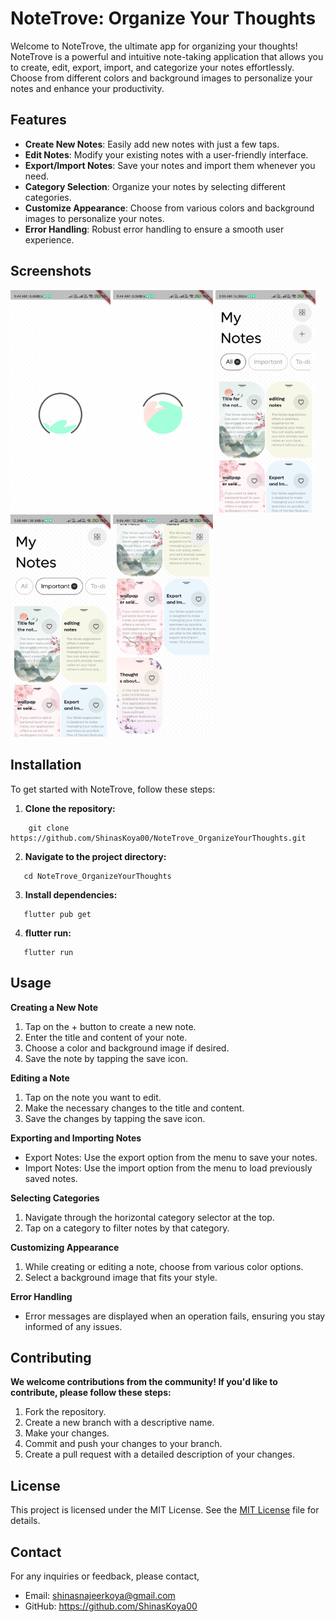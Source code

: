 # NoteTrove: Organize Your Thoughts

Welcome to NoteTrove, the ultimate app for organizing your thoughts! NoteTrove is a powerful and
intuitive note-taking application that allows you to create, edit, export, import, and categorize
your notes effortlessly. Choose from different colors and background images to personalize your
notes and enhance your productivity.

## Features

- **Create New Notes**: Easily add new notes with just a few taps.
- **Edit Notes**: Modify your existing notes with a user-friendly interface.
- **Export/Import Notes**: Save your notes and import them whenever you need.
- **Category Selection**: Organize your notes by selecting different categories.
- **Customize Appearance**: Choose from various colors and background images to personalize your
  notes.
- **Error Handling**: Robust error handling to ensure a smooth user experience.


## Screenshots

  <img src="https://github.com/ShinasKoya00/NoteTrove_OrganizeYourThoughts/blob/master/assets/application_snapshots/splash_1.jpg" width="160" /> <img src="https://github.com/ShinasKoya00/NoteTrove_OrganizeYourThoughts/blob/master/assets/application_snapshots/splash_2.jpg" width="160" /> <img src="https://github.com/ShinasKoya00/NoteTrove_OrganizeYourThoughts/blob/master/assets/application_snapshots/homepage_1.jpg" width="160" /> <img src="https://github.com/ShinasKoya00/NoteTrove_OrganizeYourThoughts/blob/master/assets/application_snapshots/homepage_2.jpg" width="160" /> <img src="https://github.com/ShinasKoya00/NoteTrove_OrganizeYourThoughts/blob/master/assets/application_snapshots/notes_list.jpg" width="160" />

## Installation

To get started with NoteTrove, follow these steps:

1. **Clone the repository:**

```
    git clone https://github.com/ShinasKoya00/NoteTrove_OrganizeYourThoughts.git
```

2. **Navigate to the project directory:**

```
   cd NoteTrove_OrganizeYourThoughts
```

3. **Install dependencies:**

```
   flutter pub get
```

4. **flutter run:**

```
   flutter run
```

## Usage

**Creating a New Note**

1. Tap on the + button to create a new note.
2. Enter the title and content of your note.
3. Choose a color and background image if desired.
4. Save the note by tapping the save icon.

**Editing a Note**

1. Tap on the note you want to edit.
2. Make the necessary changes to the title and content.
3. Save the changes by tapping the save icon.

**Exporting and Importing Notes**

- Export Notes: Use the export option from the menu to save your notes.
- Import Notes: Use the import option from the menu to load previously saved notes.

**Selecting Categories**

1. Navigate through the horizontal category selector at the top.
2. Tap on a category to filter notes by that category.

**Customizing Appearance**

1. While creating or editing a note, choose from various color options.
2. Select a background image that fits your style.

**Error Handling**

- Error messages are displayed when an operation fails, ensuring you stay informed of any issues.

## Contributing

**We welcome contributions from the community! If you'd like to contribute, please follow these
steps:**

1. Fork the repository.
2. Create a new branch with a descriptive name.
3. Make your changes.
4. Commit and push your changes to your branch.
5. Create a pull request with a detailed description of your changes.

## License

This project is licensed under the MIT License. See the [MIT License](LICENSE) file for details.

## Contact

For any inquiries or feedback, please contact,

- Email: shinasnajeerkoya@gmail.com
- GitHub: https://github.com/ShinasKoya00
